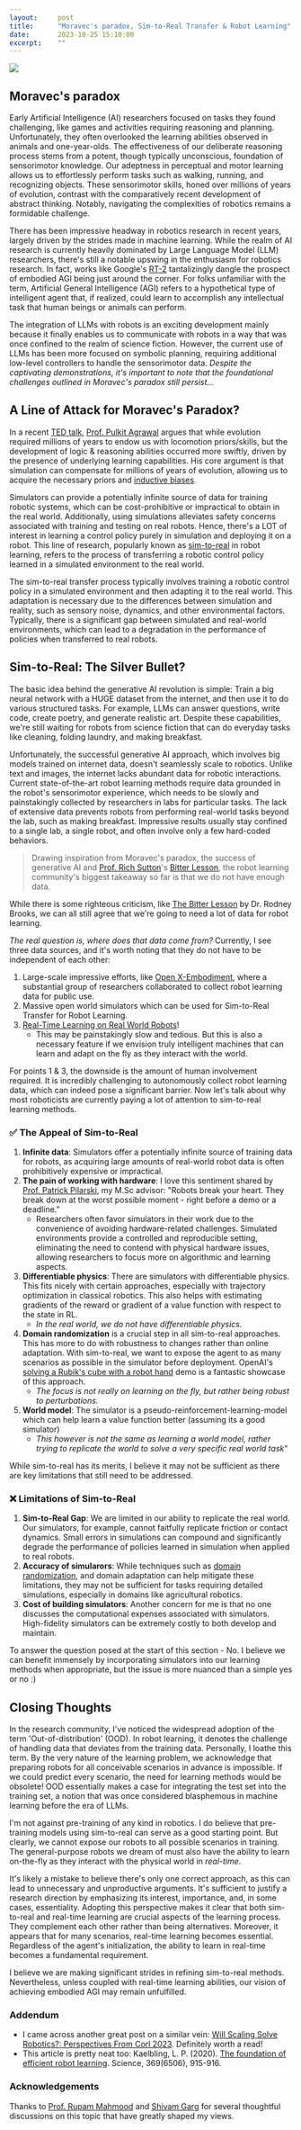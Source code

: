 ```yaml
---
layout:     post
title:      "Moravec's paradox, Sim-to-Real Transfer & Robot Learning"
date:       2023-10-25 15:10:00
excerpt:    ""
---
```


<div class="row">
    <div class="col-xs-10">
        <p class="pubd">
            <img src="/img/moravec_paradox.png">
        </p>
    </div>
</div>


## Moravec's paradox
Early Artificial Intelligence (AI) researchers focused on tasks they found challenging, like games and activities requiring reasoning and planning. Unfortunately, they often overlooked the learning abilities observed in animals and one-year-olds. The effectiveness of our deliberate reasoning process stems from a potent, though typically unconscious, foundation of sensorimotor knowledge. Our adeptness in perceptual and motor learning allows us to effortlessly perform tasks such as walking, running, and recognizing objects. These sensorimotor skills, honed over millions of years of evolution, contrast with the comparatively recent development of abstract thinking. Notably, navigating the complexities of robotics remains a formidable challenge.

There has been impressive headway in robotics research in recent years, largely driven by the strides made in machine learning. 
While the realm of AI research is currently heavily dominated by Large Language Model (LLM) researchers, there's still a notable upswing in the enthusiasm for robotics research. 
In fact, works like Google's [RT-2](https://www.deepmind.com/blog/rt-2-new-model-translates-vision-and-language-into-action) tantalizingly dangle the prospect of embodied AGI being just around the corner.
For folks unfamiliar with the term, Artificial General Intelligence (AGI) refers to a hypothetical type of intelligent agent that, if realized, could learn to accomplish any intellectual task that human beings or animals can perform. 

The integration of LLMs with robots is an exciting development mainly because it finally enables us to communicate with robots in a way that was once confined to the realm of science fiction. 
However, the current use of LLMs has been more focused on symbolic planning, requiring additional low-level controllers to handle the sensorimotor data. 
<i>Despite the captivating demonstrations, it's important to note that the foundational challenges outlined in Moravec's paradox still persist... </i>

## A Line of Attack for Moravec's Paradox?
In a recent [TED talk](https://youtu.be/LPGGIdxOmWI?si=Wq-C17pjX_LI2lS5), [Prof. Pulkit Agrawal](https://people.csail.mit.edu/pulkitag/) argues that while evolution required millions of years to endow us with locomotion priors/skills, but the development of logic & reasoning abilities occurred more swiftly, driven by the presence of underlying learning capabilities. 
His core argument is that simulation can compensate for millions of years of evolution, allowing us to acquire the necessary priors and [inductive biases](https://www.nvidia.com/en-us/on-demand/session/gtcsj20-s21483/). 

Simulators can provide a potentially infinite source of data for training robotic systems, which can be cost-prohibitive or impractical to obtain in the real world. 
Additionally, using simulations alleviates safety concerns associated with training and testing on real robots. 
Hence, there's a LOT of interest in learning a control policy purely in simulation and deploying it on a robot. 
This line of research, popularly known as [sim-to-real](https://arxiv.org/abs/2009.13303v2) in robot learning, refers to the process of transferring a robotic control policy learned in a simulated environment to the real world.

The sim-to-real transfer process typically involves training a robotic control policy in a simulated environment and then adapting it to the real world. 
This adaptation is necessary due to the differences between simulation and reality, such as sensory noise, dynamics, and other environmental factors. 
Typically, there is a significant gap between simulated and real-world environments, which can lead to a degradation in the performance of policies when transferred to real robots. 

## Sim-to-Real: The Silver Bullet? 
The basic idea behind the generative AI revolution is simple: Train a big neural network with a HUGE dataset from the internet, and then use it to do various structured tasks. 
For example, LLMs can answer questions, write code, create poetry, and generate realistic art. 
Despite these capabilities, we're still waiting for robots from science fiction that can do everyday tasks like cleaning, folding laundry, and making breakfast. 

Unfortunately, the successful generative AI approach, which involves big models trained on internet data, doesn't seamlessly scale to robotics. 
Unlike text and images, the internet lacks abundant data for robotic interactions. 
Current state-of-the-art robot learning methods require data grounded in the robot's sensorimotor experience, which needs to be slowly and painstakingly collected by researchers in labs for particular tasks. 
The lack of extensive data prevents robots from performing real-world tasks beyond the lab, such as making breakfast. Impressive results usually stay confined to a single lab, a single robot, and often involve only a few hard-coded behaviors. 

> Drawing inspiration from Moravec's paradox, the success of generative AI and [Prof. Rich Sutton](http://incompleteideas.net/)'s [Bitter Lesson](http://www.incompleteideas.net/IncIdeas/BitterLesson.html), the robot learning community's biggest takeaway so far is that we do not have enough data.

While there is some righteous criticism, like [The Bitter Lesson](https://rodneybrooks.com/a-better-lesson/) by Dr. Rodney Brooks, we can all still agree that we're going to need a lot of data for robot learning. 

<i> The real question is, where does that data come from? </i>
Currently, I see three data sources, and it's worth noting that they do not have to be independent of each other:
1. Large-scale impressive efforts, like [Open X-Embodiment](https://arxiv.org/abs/2310.08864), where a substantial group of researchers collaborated to collect robot learning data for public use.
2. Massive open world simulators which can be used for Sim-to-Real Transfer for Robot Learning.
3. [Real-Time Learning on Real World Robots](https://drive.google.com/file/d/1GxgFf2eIpgE-JIO3nzI-lPab9BkVnxll/view)! 
    - This may be painstakingly slow and tedious. But this is also a necessary feature if we envision truly intelligent machines that can learn and adapt on the fly as they interact with the world. 

For points 1 & 3, the downside is the amount of human involvement required. 
It is incredibly challenging to autonomously collect robot learning data, which can indeed pose a significant barrier. 
Now let's talk about why most roboticists are currently paying a lot of attention to sim-to-real learning methods.

### ✅ The Appeal of Sim-to-Real 
1. <b>Infinite data</b>: Simulators offer a potentially infinite source of training data for robots, as acquiring large amounts of real-world robot data is often prohibitively expensive or impractical.
2. <b>The pain of working with hardware</b>: I love this sentiment shared by [Prof. Patrick Pilarski](https://sites.ualberta.ca/~pilarski/), my M.Sc advisor: "Robots break your heart. They break down at the worst possible moment - right before a demo or a deadline."  
    - Researchers often favor simulators in their work due to the convenience of avoiding hardware-related challenges. Simulated environments provide a controlled and reproducible setting, eliminating the need to contend with physical hardware issues, allowing researchers to focus more on algorithmic and learning aspects. 
3. <b>Differentiable physics</b>: There are simulators with differentiable physics. This fits nicely with certain approaches, especially with trajectory optimization in classical robotics. This also helps with estimating gradients of the reward or gradient of a value function with respect to the state in RL.
    - *In the real world, we do not have differentiable physics.*
4. <b>Domain randomization</b> is a crucial step in all sim-to-real approaches. This has more to do with robustness to changes rather than online adaptation. With sim-to-real, we want to expose the agent to as many scenarios as possible in the simulator before deployment. OpenAI's [solving a Rubik's cube with a robot hand](https://openai.com/research/solving-rubiks-cube_) demo is a fantastic showcase of this approach. 
    -  *The focus is not really on learning on the fly, but rather being robust to perturbations.*
5. <b>World model</b>: The simulator is a pseudo-reinforcement-learning-model which can help learn a value function better (assuming its a good simulator)
    - *This however is not the same as learning a world model, rather trying to replicate the world to solve a very specific real world task*"


While sim-to-real has its merits, I believe it may not be sufficient as there are key limitations that still need to be addressed.

### ❌ Limitations of Sim-to-Real 
1. <b>Sim-to-Real Gap</b>: We are limited in our ability to replicate the real world. Our simulators, for example, cannot faitfully replicate friction or contact dynamics. Small errors in simulations can compound and significantly degrade the performance of policies learned in simulation when applied to real robots. 
2. <b>Accuracy of simularors</b>: While techniques such as [domain randomization](https://lilianweng.github.io/posts/2019-05-05-domain-randomization/), and domain adaptation can help mitigate these limitations, they may not be sufficient for tasks requiring detailed simulations, especially in domains like agricultural robotics. 
3. <b>Cost of building simulators</b>: Another concern for me is that no one discusses the computational expenses associated with simulators. High-fidelity simulators can be extremely costly to both develop and maintain. 

To answer the question posed at the start of this section - No. 
I believe we can benefit immensely by incorporating simulators into our learning methods when appropriate, but the issue is more nuanced than a simple yes or no :)

## Closing Thoughts
In the research community, I've noticed the widespread adoption of the term 'Out-of-distribution' (OOD). In robot learning, it denotes the challenge of handling data that deviates from the training data. Personally, I loathe this term. By the very nature of the learning problem, we acknowledge that preparing robots for all conceivable scenarios in advance is impossible. If we could predict every scenario, the need for learning methods would be obsolete! OOD essentially makes a case for integrating the test set into the training set, a notion that was once considered blasphemous in machine learning before the era of LLMs. 

I'm not against pre-training of any kind in robotics. I do believe that pre-training models using sim-to-real can serve as a good starting point. But clearly, we cannot expose our robots to all possible scenarios in training. The general-purpose robots we dream of must also have the ability to learn on-the-fly as they interact with the physical world in <i>real-time</i>. 

It's likely a mistake to believe there's only one correct approach, as this can lead to unnecessary and unproductive arguments. It's sufficient to justify a research direction by emphasizing its interest, importance, and, in some cases, essentiality. Adopting this perspective makes it clear that both sim-to-real and real-time learning are crucial aspects of the learning process. They complement each other rather than being alternatives. Moreover, it appears that for many scenarios, real-time learning becomes essential. Regardless of the agent's initialization, the ability to learn in real-time becomes a fundamental requirement. 

I believe we are making significant strides in refining sim-to-real methods. Nevertheless, unless coupled with real-time learning abilities, our vision of achieving embodied AGI may remain unfulfilled.

    
### Addendum
- I came across another great post on a similar vein: [Will Scaling Solve Robotics?: Perspectives From Corl 2023](https://nishanthjkumar.com/Will-Scaling-Solve-Robotics-Perspectives-from-CoRL-2023/). Definitely worth a read! 
- This article is pretty neat too: Kaelbling, L. P. (2020). [The foundation of efficient robot learning](https://dspace.mit.edu/bitstream/handle/1721.1/130244/psKaelbling_v1c.pdf?sequence=2&isAllowed=y). Science, 369(6506), 915-916.

### Acknowledgements
Thanks to [Prof. Rupam Mahmood](https://armahmood.github.io/) and [Shivam Garg](https://svmgrg.github.io/) for several thoughtful discussions on this topic that have greatly shaped my views.